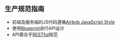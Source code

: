 ## 生产规范指南
- 前端及服务端的JS代码遵循[Airbnb JavaScript Style](https://github.com/airbnb/javascript)
- 使用[Blueprint](https://apiblueprint.org/documentation/tutorial.html)进行API设计
- API需合乎[RESTful](https://www.tutorialspoint.com/restful/index.htm)规范